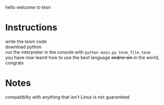 hello welcome to tesn  
# Instructions
write the tesm code  
download python  
run the interpreter in the console with `python main.py tesm_file.tesm`  
you have now learnt how to use the best language ~~and/or sin~~ in the world, congrats  
# Notes
compatibilty with anything that isn't Linux is not guaranteed 
